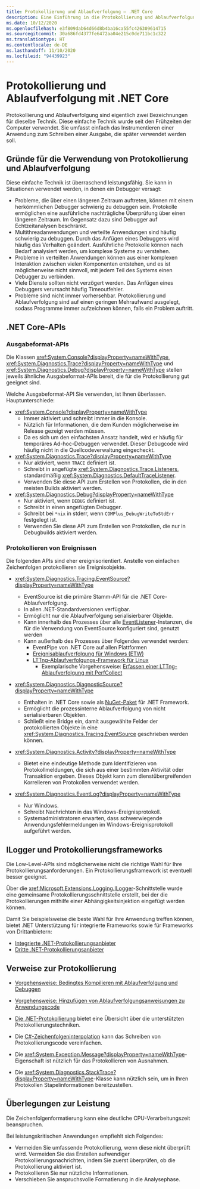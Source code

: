 ```yaml
---
title: Protokollierung und Ablaufverfolgung – .NET Core
description: Eine Einführung in die Protokollierung und Ablaufverfolgung mit .NET Core.
ms.date: 10/12/2020
ms.openlocfilehash: e3f809dab64d66d8b4ba16ca55fc426309614715
ms.sourcegitcommit: 30a686fd4377fe6472aa04e215c0de711bc1c322
ms.translationtype: HT
ms.contentlocale: de-DE
ms.lasthandoff: 11/10/2020
ms.locfileid: "94439923"
---
```

# <a name="net-core-logging-and-tracing"></a>Protokollierung und Ablaufverfolgung mit .NET Core

Protokollierung und Ablaufverfolgung sind eigentlich zwei Bezeichnungen für dieselbe Technik. Diese einfache Technik wurde seit den Frühzeiten der Computer verwendet. Sie umfasst einfach das Instrumentieren einer Anwendung zum Schreiben einer Ausgabe, die später verwendet werden soll.

## <a name="reasons-to-use-logging-and-tracing"></a>Gründe für die Verwendung von Protokollierung und Ablaufverfolgung

Diese einfache Technik ist überraschend leistungsfähig. Sie kann in Situationen verwendet werden, in denen ein Debugger versagt:

- Probleme, die über einen längeren Zeitraum auftreten, können mit einem herkömmlichen Debugger schwierig zu debuggen sein. Protokolle ermöglichen eine ausführliche nachträgliche Überprüfung über einen längeren Zeitraum. Im Gegensatz dazu sind Debugger auf Echtzeitanalysen beschränkt.
- Multithreadanwendungen und verteilte Anwendungen sind häufig schwierig zu debuggen.  Durch das Anfügen eines Debuggers wird häufig das Verhalten geändert. Ausführliche Protokolle können nach Bedarf analysiert werden, um komplexe Systeme zu verstehen.
- Probleme in verteilten Anwendungen können aus einer komplexen Interaktion zwischen vielen Komponenten entstehen, und es ist möglicherweise nicht sinnvoll, mit jedem Teil des Systems einen Debugger zu verbinden.
- Viele Dienste sollten nicht verzögert werden. Das Anfügen eines Debuggers verursacht häufig Timeoutfehler.
- Probleme sind nicht immer vorhersehbar. Protokollierung und Ablaufverfolgung sind auf einen geringen Mehraufwand ausgelegt, sodass Programme immer aufzeichnen können, falls ein Problem auftritt.

## <a name="net-core-apis"></a>.NET Core-APIs

### <a name="print-style-apis"></a>Ausgabeformat-APIs

Die Klassen <xref:System.Console?displayProperty=nameWithType>, <xref:System.Diagnostics.Trace?displayProperty=nameWithType> und <xref:System.Diagnostics.Debug?displayProperty=nameWithType> stellen jeweils ähnliche Ausgabeformat-APIs bereit, die für die Protokollierung gut geeignet sind.

Welche Ausgabeformat-API Sie verwenden, ist Ihnen überlassen. Hauptunterschiede:

- <xref:System.Console?displayProperty=nameWithType>
  - Immer aktiviert und schreibt immer in die Konsole.
  - Nützlich für Informationen, die dem Kunden möglicherweise im Release gezeigt werden müssen.
  - Da es sich um den einfachsten Ansatz handelt, wird er häufig für temporäres Ad-hoc-Debuggen verwendet. Dieser Debugcode wird häufig nicht in die Quellcodeverwaltung eingecheckt.
- <xref:System.Diagnostics.Trace?displayProperty=nameWithType>
  - Nur aktiviert, wenn `TRACE` definiert ist.
  - Schreibt in angefügte <xref:System.Diagnostics.Trace.Listeners>, standardmäßig <xref:System.Diagnostics.DefaultTraceListener>.
  - Verwenden Sie diese API zum Erstellen von Protokollen, die in den meisten Builds aktiviert werden.
- <xref:System.Diagnostics.Debug?displayProperty=nameWithType>
  - Nur aktiviert, wenn `DEBUG` definiert ist.
  - Schreibt in einen angefügten Debugger.
  - Schreibt bei `*nix` in stderr, wenn `COMPlus_DebugWriteToStdErr` festgelegt ist.
  - Verwenden Sie diese API zum Erstellen von Protokollen, die nur in Debugbuilds aktiviert werden.

### <a name="logging-events"></a>Protokollieren von Ereignissen

Die folgenden APIs sind eher ereignisorientiert. Anstelle von einfachen Zeichenfolgen protokollieren sie Ereignisobjekte.

- <xref:System.Diagnostics.Tracing.EventSource?displayProperty=nameWithType>
  - EventSource ist die primäre Stamm-API für die .NET Core-Ablaufverfolgung.
  - In allen .NET-Standardversionen verfügbar.
  - Ermöglicht nur die Ablaufverfolgung serialisierbarer Objekte.
  - Kann innerhalb des Prozesses über alle [EventListener](xref:System.Diagnostics.Tracing.EventListener)-Instanzen, die für die Verwendung von EventSource konfiguriert sind, genutzt werden
  - Kann außerhalb des Prozesses über Folgendes verwendet werden:
    - EventPipe von .NET Core auf allen Plattformen
    - [Ereignisablaufverfolgung für Windows (ETW)](/windows/win32/etw/event-tracing-portal)
    - [LTTng-Ablaufverfolgungs-Framework für Linux](https://lttng.org/)
      - Exemplarische Vorgehensweise: [Erfassen einer LTTng-Ablaufverfolgung mit PerfCollect](trace-perfcollect-lttng.md)

- <xref:System.Diagnostics.DiagnosticSource?displayProperty=nameWithType>
  - Enthalten in .NET Core sowie als [NuGet-Paket](https://www.nuget.org/packages/System.Diagnostics.DiagnosticSource) für .NET Framework.
  - Ermöglicht die prozessinterne Ablaufverfolgung von nicht serialisierbaren Objekten.
  - Schließt eine Bridge ein, damit ausgewählte Felder der protokollierten Objekte in eine <xref:System.Diagnostics.Tracing.EventSource> geschrieben werden können.

- <xref:System.Diagnostics.Activity?displayProperty=nameWithType>
  - Bietet eine eindeutige Methode zum Identifizieren von Protokollmeldungen, die sich aus einer bestimmten Aktivität oder Transaktion ergeben. Dieses Objekt kann zum dienstübergreifenden Korrelieren von Protokollen verwendet werden.

- <xref:System.Diagnostics.EventLog?displayProperty=nameWithType>
  - Nur Windows.
  - Schreibt Nachrichten in das Windows-Ereignisprotokoll.
  - Systemadministratoren erwarten, dass schwerwiegende Anwendungsfehlermeldungen im Windows-Ereignisprotokoll aufgeführt werden.

## <a name="ilogger-and-logging-frameworks"></a>ILogger und Protokollierungsframeworks

Die Low-Level-APIs sind möglicherweise nicht die richtige Wahl für Ihre Protokollierungsanforderungen. Ein Protokollierungsframework ist eventuell besser geeignet.

Über die <xref:Microsoft.Extensions.Logging.ILogger>-Schnittstelle wurde eine gemeinsame Protokollierungsschnittstelle erstellt, bei der die Protokollierungen mithilfe einer Abhängigkeitsinjektion eingefügt werden können.

Damit Sie beispielsweise die beste Wahl für Ihre Anwendung treffen können, bietet .NET Unterstützung für integrierte Frameworks sowie für Frameworks von Drittanbietern:

- [Integrierte .NET-Protokollierungsanbieter](../extensions/logging-providers.md#built-in-logging-providers)
- [Dritte .NET-Protokollierungsanbieter](../extensions/logging-providers.md#third-party-logging-providers)

## <a name="logging-related-references"></a>Verweise zur Protokollierung

- [Vorgehensweise: Bedingtes Kompilieren mit Ablaufverfolgung und Debuggen](../../framework/debug-trace-profile/how-to-compile-conditionally-with-trace-and-debug.md)

- [Vorgehensweise: Hinzufügen von Ablaufverfolgungsanweisungen zu Anwendungscode](../../framework/debug-trace-profile/how-to-add-trace-statements-to-application-code.md)

- [Die .NET-Protokollierung](../extensions/logging.md) bietet eine Übersicht über die unterstützten Protokollierungstechniken.

- Die [C#-Zeichenfolgeninterpolation](../../csharp/language-reference/tokens/interpolated.md) kann das Schreiben von Protokollierungscode vereinfachen.

- Die <xref:System.Exception.Message?displayProperty=nameWithType>-Eigenschaft ist nützlich für das Protokollieren von Ausnahmen.

- Die <xref:System.Diagnostics.StackTrace?displayProperty=nameWithType>-Klasse kann nützlich sein, um in Ihren Protokollen Stapelinformationen bereitzustellen.

## <a name="performance-considerations"></a>Überlegungen zur Leistung

Die Zeichenfolgenformatierung kann eine deutliche CPU-Verarbeitungszeit beanspruchen.

Bei leistungskritischen Anwendungen empfiehlt sich Folgendes:

- Vermeiden Sie umfassende Protokollierung, wenn diese nicht überprüft wird. Vermeiden Sie das Erstellen aufwendiger Protokollierungsnachrichten, indem Sie zuerst überprüfen, ob die Protokollierung aktiviert ist.
- Protokollieren Sie nur nützliche Informationen.
- Verschieben Sie anspruchsvolle Formatierung in die Analysephase.
